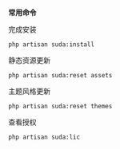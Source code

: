 **常用命令**

完成安装

```
php artisan suda:install
```

静态资源更新

```
php artisan suda:reset assets
```

主题风格更新

```
php artisan suda:reset themes
```

查看授权

```
php artisan suda:lic 
```
